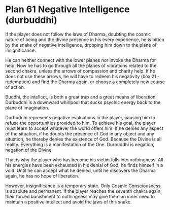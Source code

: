 # Plan 61 Negative Intelligence (durbuddhi)

If the player does not follow the laws of Dharma, doubting the cosmic nature of being and the divine presence in his every experience, he is bitten by the snake of negative intelligence, dropping him down to the plane of insignificance.

He can neither connect with the lower planes nor invoke the Dharma for help. Now he has to go through all the planes of vibrations related to the second chakra, unless the arrows of compassion and charity help. If he does not use these arrows, he will have to redeem his negativity (box 21 - redemption) and find the Dharma again, or choose a completely new course of action.

Buddhi, the intellect, is both a great trap and a great means of liberation. Durbuddhi is a downward whirlpool that sucks psychic energy back to the plane of imagination.

Durbuddhi represents negative evaluations in the player, causing him to refuse the opportunities provided to him. To achieve his goal, the player must learn to accept whatever the world offers him. If he denies any aspect of the situation, if he doubts the presence of God in any object and any situation, he thereby denies the existence of God. Because the Divine is all reality. Everything is a manifestation of the One. Durbuddhi is negation, negation of the Divine.

That is why the player who has become his victim falls into nothingness. All his energies have been exhausted in his denial of God, he finds himself in a void. Until he can accept what he denied, until he discovers the Dharma again, he has no hope of liberation.

However, insignificance is a temporary state. Only Cosmic Consciousness is absolute and permanent. If the player reaches the seventh chakra again, their forced banishment to nothingness may give them an inner need to maintain a positive intellect and avoid the jaws of this snake.
